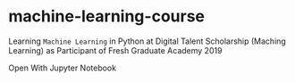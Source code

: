 # machine-learning-course
Learning `Machine Learning` in Python at Digital Talent Scholarship (Maching Learning) as Participant of Fresh Graduate Academy 2019

Open With Jupyter Notebook
